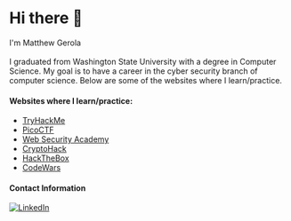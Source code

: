 # Hi there 👋
I'm Matthew Gerola<br><br>
I graduated from Washington State University with a degree in Computer Science. My goal is to have a career in the cyber security branch of computer science. Below are some of the websites where I learn/practice.

#### Websites where I learn/practice:<br>
- [TryHackMe](https://tryhackme.com/)
- [PicoCTF](https://picoctf.org/)
- [Web Security Academy](https://portswigger.net/web-security)
- [CryptoHack](https://cryptohack.org/)
- [HackTheBox](https://www.hackthebox.com/)
- [CodeWars](https://www.codewars.com/)

#### Contact Information
[![LinkedIn](https://img.shields.io/badge/LinkedIn-0077b5?style=for-the-badge&logo=LinkedIn&logoColor=000000)](https://www.linkedin.com/in/matthew-gerola/)<br>

<!--
**Gerola/Gerola** is a ✨ _special_ ✨ repository because its `README.md` (this file) appears on your GitHub profile.


#### Learning:
![Docker](https://img.shields.io/badge/Docker-0db7ed?style=for-the-badge&logo=Docker&logoColor=%23384d54)
![Powershell](https://img.shields.io/badge/Powershell-%23ADD8E6?style=for-the-badge&logo=Powershell&color=%23D3D3D3)


#### Contact Information
![Indeed](https://img.shields.io/badge/Indeed-2164f3?style=for-the-badge&logo=Indeed&logoColor=000000)

![TryHackMe](https://img.shields.io/badge/TryHackMe-808080?style=for-the-badge&logo=TryHackMe&logoColor=E3242B)
![HackTheBox](https://img.shields.io/badge/HackTheBox-808080?style=for-the-badge&logo=HackTheBox&logoColor=39ff14)
![CodeWars](https://img.shields.io/badge/CodeWars-808080?style=for-the-badge&logo=CodeWars&logoColor=610c04)




#### Skills:
- ![Linux](https://img.shields.io/badge/linux-333333?style=for-the-badge&logo=Linux&logoColor=%23ffffff)
- ![Python](https://img.shields.io/badge/python-4b8bbe?style=for-the-badge&logo=Python&logoColor=%23ffd43b)
- ![C language](https://img.shields.io/badge/C-b2b2b2?style=for-the-badge&logo=C&logoColor=%23000073)
- ![C++](https://img.shields.io/badge/C%2B%2B-00008b?style=for-the-badge&logo=C%2B%2B&logoColor=%23FFFFFF)
- ![Github](https://img.shields.io/badge/Github-dddddd?style=for-the-badge&logo=GitHub&logoColor=000000)

Here are some ideas to get you started:

- 🔭 I’m currently working on ...
- 🌱 I’m currently learning ...
- 👯 I’m looking to collaborate on ...
- 🤔 I’m looking for help with ...
- 💬 Ask me about ...
- 📫 How to reach me: ...
- 😄 Pronouns: ...
- ⚡ Fun fact: ...
-->
